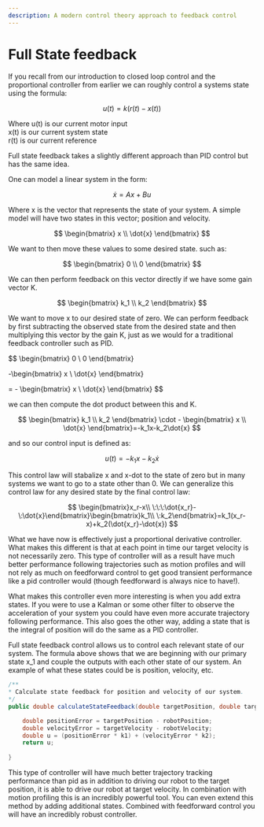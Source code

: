 ```yaml
---
description: A modern control theory approach to feedback control
---
```


# Full State feedback

If you recall from our introduction to closed loop control and the proportional controller from earlier we can roughly control a systems state using the formula:

$$
u(t)=k(r(t)-x(t))
$$

Where u(t) is our current motor input\
&#x20;             x(t) is our current system state\
&#x20;              r(t) is our current reference





Full state feedback takes a slightly different approach than PID control but has the same idea.&#x20;

One can model a linear system in the form:&#x20;

$$
\dot{x}=Ax+Bu
$$

​Where x is the vector that represents the state of your system. A simple model will have two states in this vector; position and velocity.&#x20;

$$
\begin{bmatrix} x  \\ \dot{x} \end{bmatrix}
$$

We want to then move these values to some desired state. such as:

$$
\begin{bmatrix} 0  \\ 0 \end{bmatrix}
$$

We can then perform feedback on this vector directly if we have some gain vector K.

$$
\begin{bmatrix} k_1 \\ k_2 \end{bmatrix}
$$

We want to move x to our desired state of zero.  We can perform feedback by first subtracting the observed state from the desired state and then multiplying this vector by the gain K, just as we would for a traditional feedback controller such as PID.

$$
\begin{bmatrix} 0  \\ 0 \end{bmatrix}

-\begin{bmatrix} x  \\ \dot{x} \end{bmatrix}

= - \begin{bmatrix} x  \\ \dot{x} \end{bmatrix}
$$

​we can then compute the dot product between this and K.

$$
\begin{bmatrix} k_1 \\ k_2 \end{bmatrix} \cdot - \begin{bmatrix} x  \\ \dot{x} \end{bmatrix}=-k_1x-k_2\dot{x}
$$

​and so our control input is defined as:&#x20;

$$
u(t)=-k_1x-k_2\dot{x}
$$

​This control law will stabalize x and x-dot to the state of zero but in many systems we want to go to a state other than 0.  We can generalize this control law for any desired state by the final control law:&#x20;

$$
\begin{bmatrix}x_r-x\\ \:\:\:\dot{x_r}-\:\dot{x}\end{bmatrix}\begin{bmatrix}k_1\\ \:k_2\end{bmatrix}=k_1(x_r-x)+k_2(\dot{x_r}-\dot{x})
$$

What we have now is effectively just a proportional derivative controller.  What makes this different is that at each point in time our target velocity is not necessarily zero.  This type of controller will as a result have much better performance following trajectories such as motion profiles and will not rely as much on feedforward control to get good transient performance like a pid controller would (though feedforward is always nice to have!).

What makes this controller even more interesting is when you add extra states.  If you were to use a Kalman or some other filter to observe the acceleration of your system you could have even more accurate trajectory following performance.  This also goes the other way,  adding a state that is the integral of position will do the same as a PID controller. &#x20;



Full state feedback control allows us to control each relevant state of our system. The formula above shows that we are beginning with our primary state x\_1 and couple the outputs with each other state of our system.  An example of what these states could be is position, velocity, etc.

```java
/**
* Calculate state feedback for position and velocity of our system. 
*/
public double calculateStateFeedback(double targetPosition, double targetVelocity) {

    double positionError = targetPosition - robotPosition;
    double velocityError = targetVelocity - robotVelocity; 
    double u = (positionError * k1) + (velocityError * k2); 
    return u; 
    
} 
```

This type of controller will have much better trajectory tracking performance than pid as in addition to driving our robot to the target position, it is able to drive our robot at target velocity.  In combination with motion profiling this is an incredibly powerful tool.  You can even extend this method by adding additional states.  Combined with feedforward control you will have an incredibly robust controller.&#x20;

